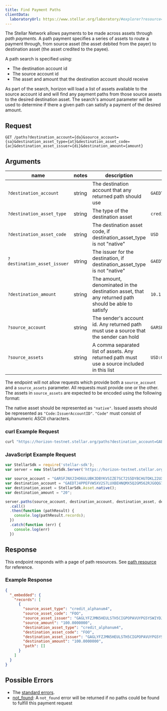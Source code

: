 ```yaml
---
title: Find Payment Paths
clientData:
  laboratoryUrl: https://www.stellar.org/laboratory/#explorer?resource=paths&endpoint=all
---
```


The Stellar Network allows payments to be made across assets through _path payments_.  A path
payment specifies a series of assets to route a payment through, from source asset (the asset
debited from the payer) to destination asset (the asset credited to the payee).

A path search is specified using:

- The destination account id
- The source account id
- The asset and amount that the destination account should receive

As part of the search, horizon will load a list of assets available to the source account id and
will find any payment paths from those source assets to the desired destination asset. The search's
amount parameter will be used to determine if there a given path can satisfy a payment of the
desired amount.

## Request

```
GET /paths?destination_account={da}&source_account={sa}&destination_asset_type={at}&destination_asset_code={ac}&destination_asset_issuer={di}&destination_amount={amount}
```

## Arguments

| name | notes | description | example |
| ---- | ----- | ----------- | ------- |
| `?destination_account` | string | The destination account that any returned path should use | `GAEDTJ4PPEFVW5XV2S7LUXBEHNQMX5Q2GM562RJGOQG7GVCE5H3HIB4V` |
| `?destination_asset_type` | string | The type of the destination asset | `credit_alphanum4` |
| `?destination_asset_code` | string | The destination asset code, if destination_asset_type is not "native" | `USD` |
| `?destination_asset_issuer` | string | The issuer for the destination, if destination_asset_type is not "native" | `GAEDTJ4PPEFVW5XV2S7LUXBEHNQMX5Q2GM562RJGOQG7GVCE5H3HIB4V` |
| `?destination_amount` | string | The amount, denominated in the destination asset, that any returned path should be able to satisfy | `10.1` |
| `?source_account` | string | The sender's account id. Any returned path must use a source that the sender can hold | `GARSFJNXJIHO6ULUBK3DBYKVSIZE7SC72S5DYBCHU7DKL22UXKVD7MXP` |
| `?source_assets` | string | A comma separated list of assets. Any returned path must use a source included in this list  | `USD:GAEDTJ4PPEFVW5XV2S7LUXBEHNQMX5Q2GM562RJGOQG7GVCE5H3HIB4V,native` |

The endpoint will not allow requests which provide both a `source_account` and a `source_assets` parameter. All requests must provide one or the other.
The assets in `source_assets` are expected to be encoded using the following format:

The native asset should be represented as `"native"`. Issued assets should be represented as `"Code:IssuerAccountID"`. `"Code"` must consist of alphanumeric ASCII characters.


### curl Example Request

```sh
curl "https://horizon-testnet.stellar.org/paths?destination_account=GAEDTJ4PPEFVW5XV2S7LUXBEHNQMX5Q2GM562RJGOQG7GVCE5H3HIB4V&source_account=GARSFJNXJIHO6ULUBK3DBYKVSIZE7SC72S5DYBCHU7DKL22UXKVD7MXP&destination_asset_type=native&destination_amount=20"
```

### JavaScript Example Request

```javascript
var StellarSdk = require('stellar-sdk');
var server = new StellarSdk.Server('https://horizon-testnet.stellar.org');

var source_account = "GARSFJNXJIHO6ULUBK3DBYKVSIZE7SC72S5DYBCHU7DKL22UXKVD7MXP";
var destination_account = "GAEDTJ4PPEFVW5XV2S7LUXBEHNQMX5Q2GM562RJGOQG7GVCE5H3HIB4V";
var destination_asset = StellarSdk.Asset.native();
var destination_amount = "20";

server.paths(source_account, destination_account, destination_asset, destination_amount)
  .call()
  .then(function (pathResult) {
    console.log(pathResult.records);
  })
  .catch(function (err) {
    console.log(err)
  })
```

## Response

This endpoint responds with a page of path resources.  See [path resource](../resources/path.md) for reference.

### Example Response

```json
{
  "_embedded": {
    "records": [
      {
        "source_asset_type": "credit_alphanum4",
        "source_asset_code": "FOO",
        "source_asset_issuer": "GAGLYFZJMN5HEULSTH5CIGPOPAVUYPG5YSWIYDJMAPIECYEBPM2TA3QR",
        "source_amount": "100.0000000",
        "destination_asset_type": "credit_alphanum4",
        "destination_asset_code": "FOO",
        "destination_asset_issuer": "GAGLYFZJMN5HEULSTH5CIGPOPAVUYPG5YSWIYDJMAPIECYEBPM2TA3QR",
        "destination_amount": "100.0000000",
        "path": []
      }
    ]
  }
}
```

## Possible Errors

- The [standard errors](../errors.md#Standard-Errors).
- [not_found](../errors/not-found.md): A `not_found` error will be returned if no paths could be found to fulfill this payment request
